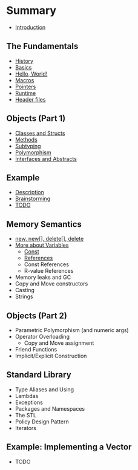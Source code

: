 # Summary

* [Introduction](README.md)

## The Fundamentals
* [History](chapter-1/history.md)
* [Basics](chapter-1/basics.md)
* [Hello, World!](chapter-1/helloworld.md)
* [Macros](chapter-1/macros.md)
* [Pointers](chapter-1/pointers.md)
* [Runtime](chapter-1/runtime.md)
* [Header files](chapter-1/headers.md)

## Objects \(Part 1\)
* [Classes and Structs](chapter-2/classes.md)
* [Methods](chapter-2/methods.md)
* [Subtyping](chapter-2/subtyping.md)
* [Polymorphism](chapter-2/polymorphism.md)
* [Interfaces and Abstracts](chapter-2/purevirt.md)

## Example
* [Description](chapter-3/desc.md)
* [Brainstorming](chapter-3/brainstorming1.md)
* [TODO](todo.md)

## Memory Semantics
* [new, new\[\], delete\[\], delete](new-new-delete-delete.md)
* [More about Variables](more-about-variables.md)
    * [Const](const.md)
    * [References](references.md)
    * Const References
    * R-value References
* Memory leaks and GC
* Copy and Move constructors
* Casting
* Strings

## Objects \(Part 2\)
* Parametric Polymorphism \(and numeric args\)
* Operator Overloading
    * Copy and Move assignment
* Friend Functions
* Implicit\/Explicit Construction

## Standard Library
* Type Aliases and Using
* Lambdas
* Exceptions
* Packages and Namespaces
* The STL
* Policy Design Pattern
* Iterators

## Example: Implementing a Vector
* TODO

